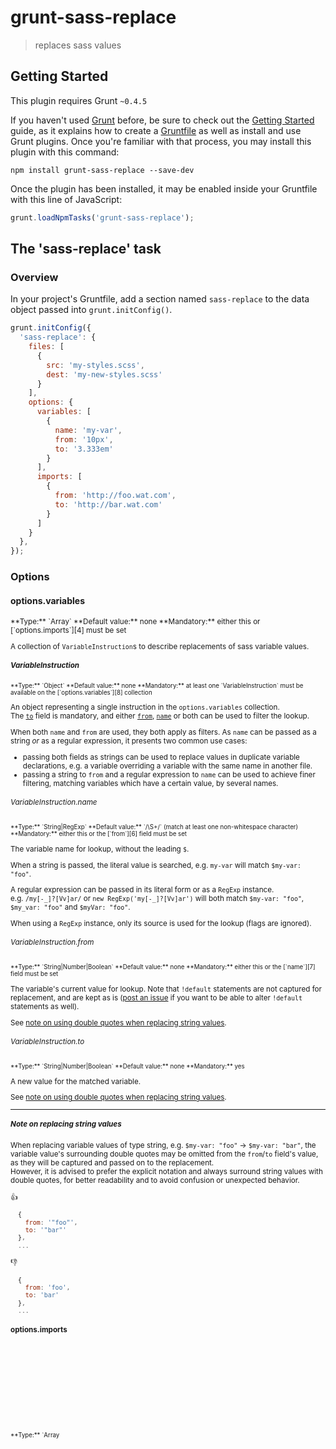 # grunt-sass-replace

> replaces sass values

## Getting Started
This plugin requires Grunt `~0.4.5`

If you haven't used [Grunt][1] before, be sure to check out the [Getting Started][2] guide, as it explains 
how to create a [Gruntfile][3] as well as install and use Grunt plugins. Once you're familiar with that process, 
you may install this plugin with this command:

```shell
npm install grunt-sass-replace --save-dev
```

Once the plugin has been installed, it may be enabled inside your Gruntfile with this line of JavaScript:

```js
grunt.loadNpmTasks('grunt-sass-replace');
```

## The 'sass-replace' task

### Overview
In your project's Gruntfile, add a section named `sass-replace` to the data object passed into `grunt.initConfig()`.

```js
grunt.initConfig({
  'sass-replace': {
    files: [
      {
        src: 'my-styles.scss',
        dest: 'my-new-styles.scss'
      }
    ],
    options: {
      variables: [
        {
          name: 'my-var',
          from: '10px',
          to: '3.333em'
        }
      ],
      imports: [
        {
          from: 'http://foo.wat.com',
          to: 'http://bar.wat.com'
        }
      ]
    }
  },
});
```

### Options

#### options.variables
<sup>
**Type:** `Array<Object>`  
**Default value:** none  
**Mandatory:** either this or [`options.imports`][4] must be set
</sup>

A collection of `VariableInstruction`s to describe replacements of sass variable values.

##### VariableInstruction
<sup>
**Type:** `Object`  
**Default value:** none  
**Mandatory:** at least one `VariableInstruction` must be available on the [`options.variables`][8] collection
</sup>

An object representing a single instruction in the `options.variables` collection.  
The [`to`][5] field is mandatory, and either [`from`][6], [`name`][7] or both can be used to filter the lookup.

When both `name` and `from` are used, they both apply as filters. As `name` can be passed as a string *or* as a regular 
expression, it presents two common use cases:

- passing both fields as strings can be used to replace values in duplicate variable declarations, e.g. a 
variable overriding a variable with the same name in another file.
- passing a string to `from` and a regular expression to `name` can be used to achieve finer filtering, matching
variables which have a certain value, by several names.

###### VariableInstruction.name
<sup>
**Type:** `String|RegExp`  
**Default value:** `/\S+/` (match at least one non-whitespace character)  
**Mandatory:** either this or the [`from`][6] field must be set
</sup>

The variable name for lookup, without the leading `$`.
 
When a string is passed, the literal value is searched, e.g. `my-var` will match `$my-var: "foo"`.

A regular expression can be passed in its literal form or as a `RegExp` instance.  
e.g. `/my[-_]?[Vv]ar/` or `new RegExp('my[-_]?[Vv]ar')` will both match `$my-var: "foo"`, `$my_var: "foo"` and `$myVar: "foo"`.

When using a `RegExp` instance, only its source is used for the lookup (flags are ignored).

###### VariableInstruction.from
<sup>
**Type:** `String|Number|Boolean`  
**Default value:** none  
**Mandatory:** either this or the [`name`][7] field must be set
</sup>

The variable's current value for lookup. Note that `!default` statements are not captured for replacement, and are 
kept as is ([post an issue][12] if you want to be able to alter `!default` statements as well).

See [note on using double quotes when replacing string values][9].

###### VariableInstruction.to
<sup>
**Type:** `String|Number|Boolean`  
**Default value:** none  
**Mandatory:** yes
</sup>

A new value for the matched variable.

See [note on using double quotes when replacing string values][9].

---

##### Note on replacing string values

When replacing variable values of type string, e.g. `$my-var: "foo"` &rarr; `$my-var: "bar"`, the variable value's 
surrounding double quotes may be omitted from the `from`/`to` field's value, as they will be captured and passed on to 
the replacement.  
However, it is advised to prefer the explicit notation and always surround string values with double quotes, for better 
readability and to avoid confusion or unexpected behavior.

:+1:  
```javascript
  {
    from: '"foo"',
    to: '"bar"'
  },
  ...
```

:-1:  
```javascript
  {
    from: 'foo',
    to: 'bar'
  },
  ...
```


#### options.imports
<sup>
**Type:** `Array<Object>`  
**Default value:** none  
**Mandatory:** either this or [`options.variables`][8] must be set
</sup>

A collection of `ImportInstruction`s to describe replacements of `@import` paths.

##### ImportInstruction
<sup>
**Type:** `Object`  
**Default value:** none  
**Mandatory:** at least one `ImportInstruction` must be available on the [`options.imports`][4] collection
</sup>

An object representing a single instruction in the `options.imports` collection.  
Both [`from`][10] and [`to`][11] fields are mandatory.

###### ImportInstruction.from
<sup>
**Type:** `String`  
**Default value:** none  
**Mandatory:** yes
</sup>

The import path(s) current value for lookup. Captures only the path contents, i.e. everything between the surrounding 
quotes, or inside a `url()`.

Capturing of everything after the `@import` (including quotes or `url()`s) is currently not supported, 
[post an issue][12] if you find it useful. Also, passing regular expressions was not tested, but probably works.

###### ImportInstruction.to
<sup>
**Type:** `String`  
**Default value:** none  
**Mandatory:** yes
</sup>

A new value for the matched import path(s).


### Usage Examples

#### Default Options

Sorry, no default options, it's all custom.






```
'variables_from-to': {
    files: [
        {
            //expand: true,
            //flatten: true,
            //src: ['test/fixtures/**/*'],
            src: 'test/fixtures/variables.scss',
            dest: 'tmp/variables/from-to.scss'
        }
    ],
    options: {
        variables: [
            {
                from: '"foo"',
                to: '"bar"'
            },
            {
                from: 10,
                to: '10%'
            },
            {
                from: 3.333,
                to: 6.666
            },
            {
                from: '10px',
                to: '20em'
            }
        ]
    }
},
'variables_name-to': {
    files: [
        {
            src: 'test/fixtures/variables.scss',
            dest: 'tmp/variables/name-to.scss'
        }
    ],
    options: {
        variables: [
            {
                name: 'my-var',
                to: 'bar'
            },
            {
                name: 'my-default-var',
                to: 'bar'
            },
            {
                name: 'my-num-var',
                to: '20'
            },
            {
                name: 'my-num-default-var',
                to: 20
            }
        ]
    }
},
'variables_name-from-to': {
    files: [
        {
            src: 'test/fixtures/variables.scss',
            dest: 'tmp/variables/name-from-to.scss'
        }
    ],
    options: {
        variables: [
            {
                name: 'my-var',
                from: 'foo',
                to: 'bar'
            },
            {
                name: 'my-default-var',
                from: 'foo',
                to: 'bar'
            },
            {
                name: 'my_num_var',
                from: 3.333,
                to: '6.666'
            },
            {
                name: 'myNumDefaultVar',
                from: '10px',
                to: '20em'
            }
        ]
    }
},
'variables_regex-name-to': {
    files: {
        'tmp/variables/regex-name-to.scss': 'test/fixtures/variables.scss'
    },
    options: {
        variables: [
            {
                name: new RegExp('my[-_]?[Vv]ar'),
                to: 1000000000000
            },
            {
                name: /my[-_]?[Nn]um[-_]?[Vv]ar/,
                to: -1
            }
        ]
    }
},
'variables_regex-name-from-to': {
    files: {
        'tmp/variables/regex-name-from-to.scss': 'test/fixtures/variables.scss'
    },
    options: {
        variables: [
            {
                name: new RegExp('my[-_]?[Vv]ar'),
                from: 'foo',
                to: 1000000000000
            },
            {
                name: /my[-_]?[Nn]um[-_]?[Vv]ar/,
                from: 10,
                to: -1
            }
        ]
    }
},
'imports_from-to': {
    files: {
        'tmp/imports/from-to.scss': 'test/fixtures/imports.scss'
    },
    options: {
        imports: [
            {
                from: 'foo',
                to: 'bar'
            },
            {
                from: 'foo.css',
                to: 'bar.css'
            },
            {
                from: 'foo.scss',
                to: 'bar.scss'
            },
            {
                from: 'http://wat.com/foo',
                to: 'http://wat.com/bar'
            },
            {
                from: 'http://wat.tha.fuck.com/foo',
                to: 'http://wat.tha.fuck.com/bar'
            },
            {
                from: 'http://wat.com/foo?family=#{$family}',
                to: 'http://wat.com/bar?family=#{$family}'
            },
            {
                from: 'foo-foo',
                to: 'bar-bar'
            },
            {
                from: 'foo-foo-foo',
                to: 'bar-bar-bar'
            }
        ]
    }
},
```
        




## Contributing
In lieu of a formal styleguide, take care to maintain the existing coding style. Add unit tests for any new or changed functionality. Lint and test your code using [Grunt](http://gruntjs.com/).

## Release History
_(Nothing yet)_

## License
Copyright (c) 2016 Eliran Malka. Licensed under the WTFPL license.





[1]: http://gruntjs.com/
[2]: http://gruntjs.com/getting-started
[3]: http://gruntjs.com/sample-gruntfile
[4]: #optionsimports
[5]: #variableinstructionto
[6]: #variableinstructionfrom
[7]: #variableinstructionname
[8]: #optionsvariables
[9]: #note-on-replacing-string-values
[10]: #importinstructionfrom
[11]: #importinstructionto
[12]: https://github.com/eliranmal/grunt-sass-replace/issues

